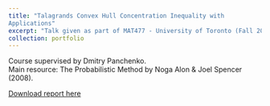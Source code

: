 ```yaml
---
title: "Talagrands Convex Hull Concentration Inequality with
Applications"
excerpt: "Talk given as part of MAT477 - University of Toronto (Fall 2018)"
collection: portfolio
---
```


Course supervised by Dmitry Panchenko.\
Main resource: The Probabilistic Method by Noga Alon & Joel Spencer (2008).

[Download report here](http://JPMastrogiacomo.github.io/files/Talagrand_convex_hull_concentration_inequality.pdf)
